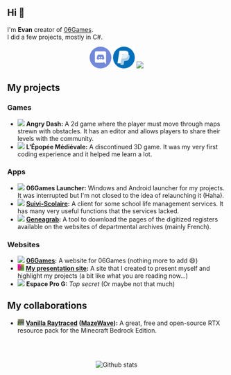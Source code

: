 ## Hi 👋  
I'm **Evan** creator of [06Games](https://github.com/06-Games).  
I did a few projects, mostly in C#.
<p align=center>
  <a href="https://discord.gg/PaFbgFT"><img src="https://raw.githubusercontent.com/06Games/06Games/master/images/discord.png" width="50" /></a>
  <a href="https://paypal.me/06games"><img src="https://raw.githubusercontent.com/06Games/06Games/master/images/paypal.png" width="50" /></a>
  <a href="https://www.reddit.com/user/06GamesG"><img src="https://www.redditinc.com/assets/images/site/reddit-logo.png" width="50" /></a>
</p>

## My projects
### Games
* <img src="https://06games.github.io/images/games/angryDash.png" width="15"> **Angry Dash:** A 2d game where the player must move through maps strewn with obstacles. It has an editor and allows players to share their levels with the community.  
* <img src="https://06games.github.io/images/games/epopeeMedievale.png" width="15"> **L'Épopée Médiévale:** A discontinued 3D game. It was my very first coding experience and it helped me learn a lot.

### Apps
* <img src="https://06games.github.io/images/apps/launcher.png" width="15"> **06Games Launcher:**  Windows and Android launcher for my projects. It was interrupted but I'm not closed to the idea of relaunching it (Haha).  
* <img src="https://06games.github.io/images/apps/suiviScolaire.png" width="15"> **[Suivi-Scolaire](https://github.com/06-Games/Suivi-Scolaire):** A client for some school life management services. It has many very useful functions that the services lacked.  
* <img src="https://06games.github.io/images/apps/geneaGrab.png" width="15"> **[Geneagrab](https://github.com/06Games/GeneaGrab):** A tool to download the pages of the digitized registers available on the websites of departmental archives (mainly French).

### Websites
* <img src="https://06games.github.io/images/websites/06games.png" width="15"> **[06Games](https://github.com/06-Games/website):** A website for 06Games (nothing more to add 😄)  
* <img src="https://raw.githubusercontent.com/06Games/06Games/master/images/06games-alt.png" width="15"> **[My presentation site](https://github.com/06Games/06games.github.io):** A site that I created to present myself and highlight my projects (a bit like what you are reading now...)  
* <img src="https://06games.github.io/images/websites/espaceProG.png" width="15"> **Espace Pro G:** *Top secret* (Or maybe not that much)

## My collaborations
* <img src="https://raw.githubusercontent.com/MazeWave/Vanilla-Raytraced/master/Vanilla%20Raytraced/pack_icon.png" width="15"> **[Vanilla Raytraced](https://github.com/MazeWave/Vanilla-Raytraced) ([MazeWave](https://github.com/MazeWave)):** A great, free and open-source RTX resource pack for the Minecraft Bedrock Edition.

<br /><br />

<p align=center>
  <img alt="Github stats" src="https://github-readme-stats.vercel.app/api?username=06Games&show_icons=true&theme=darcula" />
 </p>